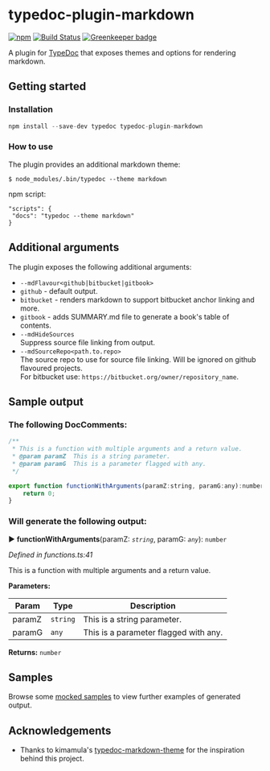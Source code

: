 # typedoc-plugin-markdown

[![npm](https://img.shields.io/npm/v/typedoc-plugin-markdown.svg)](https://www.npmjs.com/package/typedoc-plugin-markdown)
[![Build Status](https://travis-ci.org/tgreyjs/typedoc-plugin-markdown.svg?branch=master)](https://travis-ci.org/tgreyjs/typedoc-plugin-markdown)
[![Greenkeeper badge](https://badges.greenkeeper.io/tgreyjs/typedoc-plugin-markdown.svg)](https://greenkeeper.io/)

A plugin for [TypeDoc](https://github.com/TypeStrong/typedoc) that exposes themes and options for rendering markdown.

## Getting started

### Installation

```javascript
npm install --save-dev typedoc typedoc-plugin-markdown
```

### How to use

The plugin provides an additional markdown theme:

```
$ node_modules/.bin/typedoc --theme markdown
```

npm script:
```
"scripts": {
 "docs": "typedoc --theme markdown"
}
```

## Additional arguments

The plugin exposes the following additional arguments:

* `--mdFlavour<github|bitbucket|gitbook>`<br />
 * `github` - default output.
 * `bitbucket` - renders markdown to support bitbucket anchor linking and more.
 * `gitbook` - adds SUMMARY.md file to generate a book's table of contents.
* `--mdHideSources`<br />
Suppress source file linking from output.
* `--mdSourceRepo<path.to.repo>`<br />
The source repo to use for source file linking. Will be ignored on github flavoured projects.<br />
For bitbucket use: `https://bitbucket.org/owner/repository_name`.<br />


## Sample output

### The following DocComments:

```javascript
/**
 * This is a function with multiple arguments and a return value.
 * @param paramZ  This is a string parameter.
 * @param paramG  This is a parameter flagged with any.
 */

export function functionWithArguments(paramZ:string, paramG:any):number {
    return 0;
}
```
 
### Will generate the following output:

► **functionWithArguments**(paramZ: *`string`*, paramG: *`any`*): `number`

*Defined in functions.ts:41*

This is a function with multiple arguments and a return value.

**Parameters:**

| Param  | Type                | Description  |
| ------ | ------------------- | ------------ |
| paramZ | `string` | This is a string parameter. |
| paramG | `any` | This is a parameter flagged with any.|

**Returns:** `number`

## Samples

Browse some <a href="https://github.com/tgreyjs/typedoc-plugin-markdown/tree/master/samples/github/README.md">mocked samples</a> to view further examples of generated output. 

## Acknowledgements

* Thanks to kimamula's [typedoc-markdown-theme](https://github.com/kimamula/typedoc-markdown-theme) for the inspiration behind this project.

